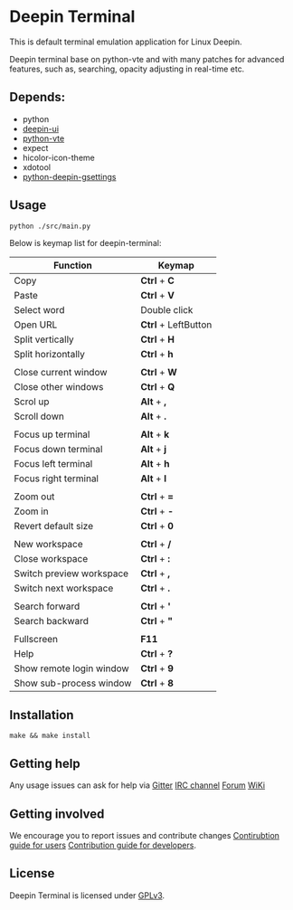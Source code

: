 # Deepin Terminal

This is default terminal emulation application for Linux Deepin.

Deepin terminal base on python-vte and with many patches for advanced features, such as, searching, opacity adjusting in real-time etc.

## Depends:

* python
* [deepin-ui](https://github.com/linuxdeepin/deepin-ui)
* [python-vte](https://github.com/linuxdeepin/python-vte)
* expect
* hicolor-icon-theme
* xdotool
* [python-deepin-gsettings](https://github.com/linuxdeepin/deepin-gsettings)

## Usage

`python ./src/main.py`

Below is keymap list for deepin-terminal:

| Function                 | Keymap                |
|--------------------------|-----------------------|
| Copy                     | **Ctrl** + **C**      |
| Paste                    | **Ctrl** + **V**      |
| Select word              | Double click          |
| Open URL                 | **Ctrl** + LeftButton |
| Split vertically         | **Ctrl** + **H**      |
| Split horizontally       | **Ctrl** + **h**      |
|                                                  |
| Close current window     | **Ctrl** + **W**      |
| Close other windows      | **Ctrl** + **Q**      |
| Scrol up                 | **Alt**  + **,**      |
| Scroll down              | **Alt**  + **.**      |
|                                                  |
| Focus up terminal        | **Alt**  + **k**      |
| Focus down terminal      | **Alt**  + **j**      |
| Focus left terminal      | **Alt**  + **h**      |
| Focus right terminal     | **Alt**  + **l**      |
|                                                  |
| Zoom out                 | **Ctrl** + **=**      |
| Zoom in                  | **Ctrl** + **-**      |
| Revert default size      | **Ctrl** + **0**      |
|                                                  |
| New workspace            | **Ctrl** + **/**      |
| Close workspace          | **Ctrl** + **:**      |
| Switch preview workspace | **Ctrl** + **,**      |
| Switch next workspace    | **Ctrl** + **.**      |
|                                                  |
| Search forward           | **Ctrl** + **'**      |
| Search backward          | **Ctrl** + **"**      |
|                                                  |
| Fullscreen               | **F11**               |
| Help                     | **Ctrl** + **?**      |
| Show remote login window | **Ctrl** + **9**      |
| Show sub-process window  | **Ctrl** + **8**      |

## Installation

`make && make install`

## Getting help

Any usage issues can ask for help via
[Gitter](https://gitter.im/orgs/linuxdeepin/rooms)
[IRC channel](https://webchat.freenode.net/?channels=deepin)
[Forum](https://bbs.deepin.org)
[WiKi](http://wiki.deepin.org/)

## Getting involved

We encourage you to report issues and contribute changes
[Contirubtion guide for users](http://wiki.deepin.org/index.php?title=Contribution_Guidelines_for_Users)
[Contribution guide for developers](http://wiki.deepin.org/index.php?title=Contribution_Guidelines_for_Developers).

## License

Deepin Terminal is licensed under [GPLv3](LICENSE).

